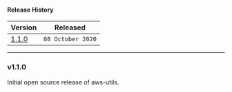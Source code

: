 #### Release History

| Version | Released |
| --- | --- |
| [1.1.0](#v110) | `08 October 2020` |

---

### v1.1.0

Initial open source release of aws-utils.